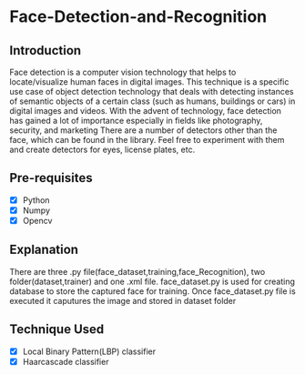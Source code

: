# Face-Detection-and-Recognition
## Introduction
Face detection is a computer vision technology that helps to locate/visualize human faces in digital images. This technique is a specific use case of object detection     technology that deals with detecting instances of semantic objects of a certain class (such as humans, buildings or cars) in digital images and videos. With the advent of technology, face detection has gained a lot of importance especially in fields like photography, security, and marketing
There are a number of detectors other than the face, which can be found in the library. Feel free to experiment with them and create detectors for eyes, license plates, etc.
## Pre-requisites
- [x] Python
- [x] Numpy
- [x] Opencv
## Explanation 
 There are three .py file(face_dataset,training,face_Recognition), two folder(dataset,trainer) and one .xml file.
 face_dataset.py is used for creating database to store the captured face for training. Once face_dataset.py file is executed it caputures the image and stored in dataset folder
## Technique Used
- [x] Local Binary Pattern(LBP) classifier
- [x] Haarcascade classifier

